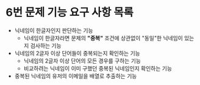 # 6번 문제 기능 요구 사항 목록
- 닉네임이 한글자인지 판단하는 기능
  - 닉네임이 한글자라면 문제의 **"중복"** 조건에 상관없이 "동일"한 닉네임이 있는지 검사하는 기능
- 닉네임의 2글자 이상 단어들이 중복되는지 확인하는 기능
  - 닉네임의 2글자 이상 단어의 모든 경우를 구하는 기능
  - 비교하려는 닉네임이 이미 구했던 중복된 닉네임인지 확인하는 기능
- 중복된 닉네임의 유저의 이메일을 배열로 추출하는 기능